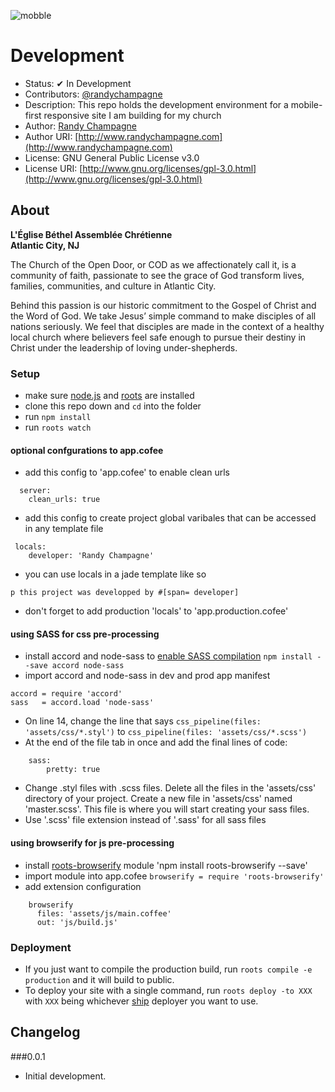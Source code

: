 ![mobble](http://cloud.scott.ee/images/mobble.png)

# Development

* Status: ✔ In Development
* Contributors: [@randychampagne](http://twitter.com/randychampagne)
* Description: This repo holds the development environment for a mobile-first responsive site I am building for my church
* Author: [Randy Champagne](http://www.randychampagne.com)
* Author URI: [http://www.randychampagne.com](http://www.randychampagne.com)
* License: GNU General Public License v3.0
* License URI: [http://www.gnu.org/licenses/gpl-3.0.html](http://www.gnu.org/licenses/gpl-3.0.html)




## About

**L'Église Béthel Assemblée Chrétienne<br>Atlantic City, NJ**

The Church of the Open Door, or COD as we affectionately call it, is a community of faith, passionate to see the grace of God transform lives, families, communities, and culture in Atlantic City.

Behind this passion is our historic commitment to the Gospel of Christ and the Word of God. We take Jesus’ simple command to make disciples of all nations seriously. We feel that disciples are made in the context of a healthy local church where believers feel safe enough to pursue their destiny in Christ under the leadership of loving under-shepherds.




### Setup

- make sure [node.js](http://nodejs.org) and [roots](http://roots.cx) are installed
- clone this repo down and `cd` into the folder
- run `npm install`
- run `roots watch`




#### optional confgurations to app.cofee

- add this config to 'app.cofee' to enable clean urls
```
  server:
    clean_urls: true
```
- add this config to create project global varibales that can be accessed in any template file
```
 locals:
    developer: 'Randy Champagne'
```
- you can use locals in a jade template like so
```
p this project was developped by #[span= developer]
```
- don't forget to add production 'locals' to 'app.production.cofee'




#### using SASS for css pre-processing

- install accord and node-sass to [enable SASS compilation](https://github.com/jenius/accord/issues/108) ```npm install --save accord node-sass```
- import accord and node-sass in dev and prod app manifest 
```
accord = require 'accord'
sass   = accord.load 'node-sass'
```
- On line 14, change the line that says ```css_pipeline(files: 'assets/css/*.styl')``` to ```css_pipeline(files: 'assets/css/*.scss')```
- At the end of the file tab in once and add the final lines of code:
```
	sass:
		pretty: true
```
- Change .styl files with .scss files. Delete all the files in the 'assets/css' directory of your project. Create a new file in 'assets/css' named 'master.scss'. This file is where you will start creating your sass files.
- Use '.scss' file extension instead of '.sass' for all sass files




#### using browserify for js pre-processing

- install [roots-browserify](https://github.com/carrot/roots-browserify) module 'npm install roots-browserify --save'
- import module into app.cofee ```browserify = require 'roots-browserify'```
- add extension configuration
```
    browserify
      files: 'assets/js/main.coffee'
      out: 'js/build.js'
```




### Deployment

- If you just want to compile the production build, run `roots compile -e production` and it will build to public.
- To deploy your site with a single command, run `roots deploy -to XXX` with `XXX` being whichever [ship](https://github.com/carrot/ship#usage) deployer you want to use.




## Changelog

###0.0.1
* Initial development.